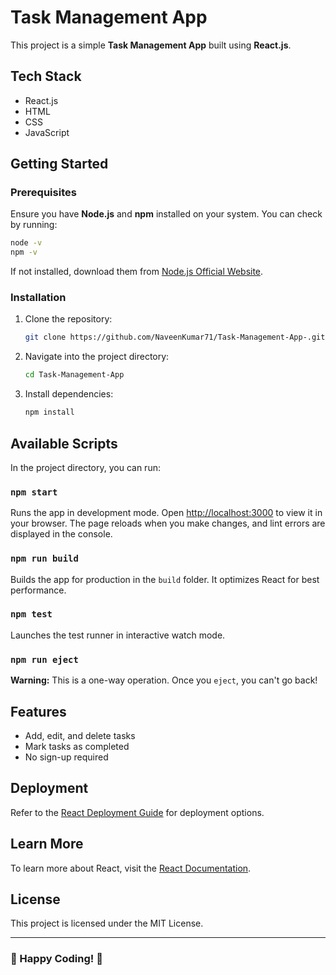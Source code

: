 # Task Management App

This project is a simple **Task Management App** built using **React.js**.

## Tech Stack
- React.js
- HTML
- CSS
- JavaScript

## Getting Started

### Prerequisites
Ensure you have **Node.js** and **npm** installed on your system. You can check by running:
```bash
node -v
npm -v
```
If not installed, download them from [Node.js Official Website](https://nodejs.org/).

### Installation
1. Clone the repository:
   ```bash
   git clone https://github.com/NaveenKumar71/Task-Management-App-.git
   ```
2. Navigate into the project directory:
   ```bash
   cd Task-Management-App
   ```
3. Install dependencies:
   ```bash
   npm install
   ```

## Available Scripts

In the project directory, you can run:

### `npm start`
Runs the app in development mode. Open [http://localhost:3000](http://localhost:3000) to view it in your browser.
The page reloads when you make changes, and lint errors are displayed in the console.

### `npm run build`
Builds the app for production in the `build` folder. It optimizes React for best performance.

### `npm test`
Launches the test runner in interactive watch mode.

### `npm run eject`
**Warning:** This is a one-way operation. Once you `eject`, you can't go back!

## Features
- Add, edit, and delete tasks
- Mark tasks as completed
- No sign-up required

## Deployment
Refer to the [React Deployment Guide](https://facebook.github.io/create-react-app/docs/deployment) for deployment options.

## Learn More
To learn more about React, visit the [React Documentation](https://reactjs.org/).

## License
This project is licensed under the MIT License.

---
### 🚀 Happy Coding! 🎯